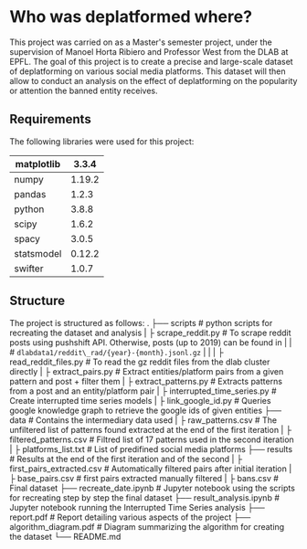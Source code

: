 # Who was deplatformed where?

This project was carried on as a Master's semester project, under the supervision of Manoel Horta Ribiero and Professor West from the DLAB at EPFL. The goal of this project is to create a precise and large-scale dataset of deplatforming on various social media platforms. This dataset will then allow to conduct an analysis on the effect of deplatforming on the popularity or attention the banned entity receives.

## Requirements
The following libraries were used for this project: 

| matplotlib | 3.3.4  |
|------------|--------|
| numpy      | 1.19.2 |
| pandas     | 1.2.3  |
| python     | 3.8.8  |
| scipy      | 1.6.2  |
| spacy      | 3.0.5  |
| statsmodel | 0.12.2 |
| swifter    | 1.0.7  |

## Structure

The project is structured as follows:
    .
    ├── scripts                 # python scripts for recreating the dataset and analysis
    |	├ scrape_reddit.py      # To scrape reddit posts using pushshift API. Otherwise, posts (up to 2019) can be found in 
	|	|						# `dlabdata1/reddit\_rad/{year}-{month}.jsonl.gz`
	|	|
	|	├ read\_reddit\_files.py  # To read the gz reddit files from the dlab cluster directly
    |	├ extract_pairs.py		# Extract entities/platform pairs from a given pattern and post + filter them
    |	├ extract_patterns.py   # Extracts patterns from a post and an entity/platform pair
    |	├ interrupted\_time\_series.py # Create interrupted time series models
    |	├ link\_google\_id.py   # Queries google knowledge graph to retrieve the google ids of given entities
    ├── data                    # Contains the intermediary data used 
    |	├ raw_patterns.csv      # The unfiltered list of patterns found extracted at the end of the first iteration
    |	├ filtered_patterns.csv # Filtred list of 17 patterns used in the second iteration
    |	├ platforms_list.txt    # List of predifined social media platforms 
    ├── results                 # Results at the end of the first iteration and of the second
    |	├ first\_pairs\_extracted.csv # Automatically filtered pairs after initial iteration 
    |	├ base_pairs.csv		# first pairs extracted manually filtered
    | 	├ bans.csv				# Final dataset
    ├── recreate_date.ipynb     # Jupyter notebook using the scripts for recreating step by step the final dataset
    ├── result_analysis.ipynb   # Jupyter notebook running the Interrupted Time Series analysis
    ├── report.pdf              # Report detailing various aspects of the project
    ├── algorithm\_diagram.pdf  # Diagram summarizing the algorithm for creating the dataset
    └── README.md

